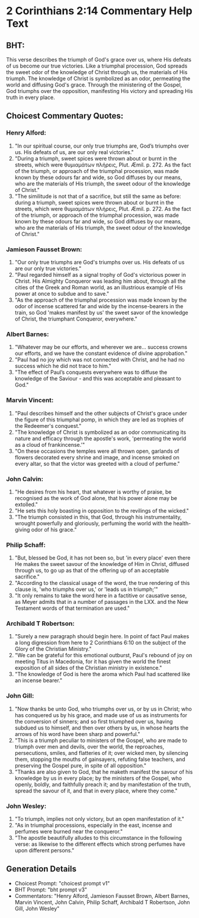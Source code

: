 # 2 Corinthians 2:14 Commentary Help Text

## BHT:
This verse describes the triumph of God's grace over us, where His defeats of us become our true victories. Like a triumphal procession, God spreads the sweet odor of the knowledge of Christ through us, the materials of His triumph. The knowledge of Christ is symbolized as an odor, permeating the world and diffusing God's grace. Through the ministering of the Gospel, God triumphs over the opposition, manifesting His victory and spreading His truth in every place.

## Choicest Commentary Quotes:
### Henry Alford:
1. "In our spiritual course, our only true triumphs are, God’s triumphs over us. His defeats of us, are our only real victories."
2. "During a triumph, sweet spices were thrown about or burnt in the streets, which were θυμιαμάτων πλήρεις, Plut. Æmil. p. 272. As the fact of the triumph, or approach of the triumphal procession, was made known by these odours far and wide, so God diffuses by our means, who are the materials of His triumph, the sweet odour of the knowledge of Christ."
3. "The similitude is not that of a sacrifice, but still the same as before: during a triumph, sweet spices were thrown about or burnt in the streets, which were θυμιαμάτων πλήρεις, Plut. Æmil. p. 272. As the fact of the triumph, or approach of the triumphal procession, was made known by these odours far and wide, so God diffuses by our means, who are the materials of His triumph, the sweet odour of the knowledge of Christ."

### Jamieson Fausset Brown:
1. "Our only true triumphs are God's triumphs over us. His defeats of us are our only true victories."
2. "Paul regarded himself as a signal trophy of God's victorious power in Christ. His Almighty Conqueror was leading him about, through all the cities of the Greek and Roman world, as an illustrious example of His power at once to subdue and to save."
3. "As the approach of the triumphal procession was made known by the odor of incense scattered far and wide by the incense-bearers in the train, so God 'makes manifest by us' the sweet savor of the knowledge of Christ, the triumphant Conqueror, everywhere."

### Albert Barnes:
1. "Whatever may be our efforts, and wherever we are... success crowns our efforts, and we have the constant evidence of divine approbation."
2. "Paul had no joy which was not connected with Christ, and he had no success which he did not trace to him."
3. "The effect of Paul’s conquests everywhere was to diffuse the knowledge of the Saviour - and this was acceptable and pleasant to God."

### Marvin Vincent:
1. "Paul describes himself and the other subjects of Christ's grace under the figure of this triumphal pomp, in which they are led as trophies of the Redeemer's conquest."
2. "The knowledge of Christ is symbolized as an odor communicating its nature and efficacy through the apostle's work, 'permeating the world as a cloud of frankincense.'"
3. "On these occasions the temples were all thrown open, garlands of flowers decorated every shrine and image, and incense smoked on every altar, so that the victor was greeted with a cloud of perfume."

### John Calvin:
1. "He desires from his heart, that whatever is worthy of praise, be recognised as the work of God alone, that his power alone may be extolled."
2. "He sets this holy boasting in opposition to the revilings of the wicked."
3. "The triumph consisted in this, that God, through his instrumentality, wrought powerfully and gloriously, perfuming the world with the health-giving odor of his grace."

### Philip Schaff:
1. "But, blessed be God, it has not been so, but 'in every place' even there He makes the sweet savour of the knowledge of Him in Christ, diffused through us, to go up as that of the offering up of an acceptable sacrifice."
2. "According to the classical usage of the word, the true rendering of this clause is, 'who triumphs over us,' or 'leads us in triumph;'"
3. "It only remains to take the word here in a factitive or causative sense, as Meyer admits that in a number of passages in the LXX. and the New Testament words of that termination are used."

### Archibald T Robertson:
1. "Surely a new paragraph should begin here. In point of fact Paul makes a long digression from here to 2 Corinthians 6:10 on the subject of the Glory of the Christian Ministry."
2. "We can be grateful for this emotional outburst, Paul's rebound of joy on meeting Titus in Macedonia, for it has given the world the finest exposition of all sides of the Christian ministry in existence."
3. "The knowledge of God is here the aroma which Paul had scattered like an incense bearer."

### John Gill:
1. "Now thanks be unto God, who triumphs over us, or by us in Christ; who has conquered us by his grace, and made use of us as instruments for the conversion of sinners; and so first triumphed over us, having subdued us to himself, and then over others by us, in whose hearts the arrows of his word have been sharp and powerful."
2. "This is a triumph peculiar to ministers of the Gospel, who are made to triumph over men and devils, over the world, the reproaches, persecutions, smiles, and flatteries of it; over wicked men, by silencing them, stopping the mouths of gainsayers, refuting false teachers, and preserving the Gospel pure, in spite of all opposition."
3. "Thanks are also given to God, that he maketh manifest the savour of his knowledge by us in every place; by the ministers of the Gospel, who openly, boldly, and faithfully preach it; and by manifestation of the truth, spread the savour of it, and that in every place, where they come."

### John Wesley:
1. "To triumph, implies not only victory, but an open manifestation of it."
2. "As in triumphal processions, especially in the east, incense and perfumes were burned near the conqueror."
3. "The apostle beautifully alludes to this circumstance in the following verse: as likewise to the different effects which strong perfumes have upon different persons."


## Generation Details
- Choicest Prompt: "choicest prompt v1"
- BHT Prompt: "bht prompt v3"
- Commentators: "Henry Alford, Jamieson Fausset Brown, Albert Barnes, Marvin Vincent, John Calvin, Philip Schaff, Archibald T Robertson, John Gill, John Wesley"
